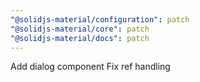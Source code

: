 ```yaml
---
"@solidjs-material/configuration": patch
"@solidjs-material/core": patch
"@solidjs-material/docs": patch
---
```


Add dialog component
Fix ref handling
